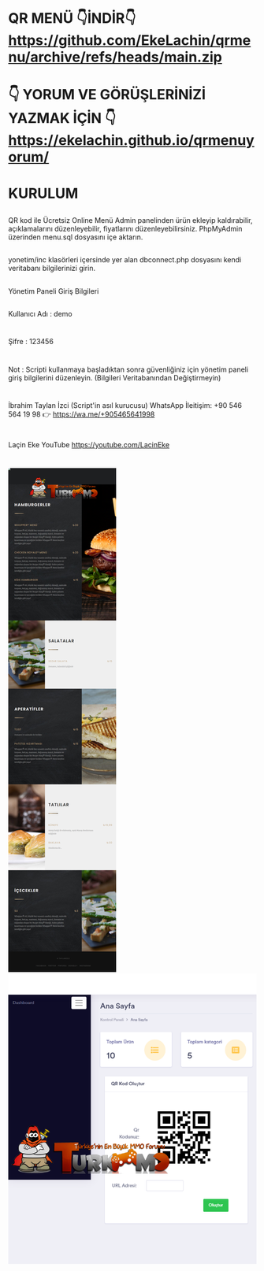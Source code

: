 #  QR MENÜ 👇İNDİR👇 https://github.com/EkeLachin/qrmenu/archive/refs/heads/main.zip
# 👇 YORUM VE GÖRÜŞLERİNİZİ YAZMAK İÇİN 👇 https://ekelachin.github.io/qrmenuyorum/ 
# KURULUM
##
QR kod ile Ücretsiz Online Menü Admin panelinden ürün ekleyip kaldırabilir, açıklamalarını düzenleyebilir, fiyatlarını düzenleyebilirsiniz.
PhpMyAdmin üzerinden menu.sql dosyasını içe aktarın.
##
yonetim/inc klasörleri içersinde yer alan dbconnect.php dosyasını kendi veritabanı bilgilerinizi girin.​
##
Yönetim Paneli Giriş Bilgileri​
##
Kullanıcı Adı : demo
#
Şifre : 123456
#
Not : Scripti kullanmaya başladıktan sonra güvenliğiniz için yönetim paneli giriş bilgilerini düzenleyin. (Bilgileri Veritabanından Değiştirmeyin)
#
İbrahim Taylan İzci (Script'in asıl kurucusu) WhatsApp İleitişim: +90 546 564 19 98 👉 https://wa.me/+905465641998
#
Laçin Eke YouTube https://youtube.com/LacinEke
#
<img src="https://raw.githubusercontent.com/EkeLachin/qrmenuyorum/main/resim_2022-12-24_234655311.png"/>
<img src="https://github.com/EkeLachin/qrmenuyorum/blob/main/resim_2022-12-26_205629494.png"/>
